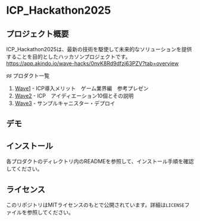 # ICP_Hackathon2025

## プロジェクト概要
ICP_Hackathon2025は、最新の技術を駆使して未来的なソリューションを提供することを目的としたハッカソンプロジェクトです。
https://app.akindo.io/wave-hacks/0nvK8Rd9dfzj63PZV?tab=overview

♯♯ プロダクト一覧
1. [Wave1](Wave1/README.md) - ICP導入メリット　ゲーム業界編　参考プレゼン
2. [Wave2](Wave2/README.md) - ICP　アイディエーション10個とその説明
3. [Wave3](Wave3/README.md) - サンプルキャニスター・デプロイ

## デモ

## インストール
各プロダクトのディレクトリ内のREADMEを参照して、インストール手順を確認してください。

## ライセンス
このリポジトリはMITライセンスのもとで公開されています。詳細は`LICENSE`ファイルを参照してください。
